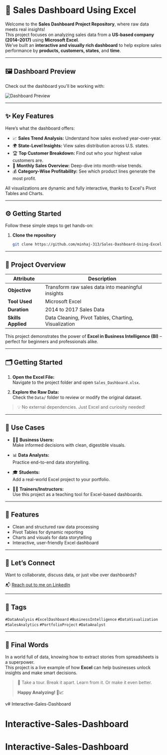 # 🚀 Sales Dashboard Using Excel

Welcome to the **Sales Dashboard Project Repository**, where raw data meets real insights!  
This project focuses on analyzing sales data from a **US-based company (2014–2017)** using **Microsoft Excel**.  
We’ve built an **interactive and visually rich dashboard** to help explore sales performance by **products, customers, states**, and **time**.

---

## 🖼️ Dashboard Preview

Check out the dashboard you'll be working with:

![Dashboard Preview](https://github.com/user-attachments/assets/37db36fe-d918-4d8a-a73d-6635175d539e)

---

## ✨ Key Features

Here’s what the dashboard offers:

- 📈 **Sales Trend Analysis:** Understand how sales evolved year-over-year.
- 🌍 **State-Level Insights:** View sales distribution across U.S. states.
- 🏆 **Top Customer Breakdown:** Find out who your highest value customers are.
- 📅 **Monthly Sales Overview:** Deep-dive into month-wise trends.
- 💰 **Category-Wise Profitability:** See which product lines generate the most profit.

All visualizations are dynamic and fully interactive, thanks to Excel's Pivot Tables and Charts.

---

## ⚙️ Getting Started

Follow these simple steps to get hands-on:

1. **Clone the repository**  
   ```bash
   git clone https://github.com/minhaj-313/Sales-Dashboard-Using-Excel---Data-Analyst-Project.git

---

## 🧠 Project Overview

| Attribute       | Description                                               |
|----------------|-----------------------------------------------------------|
| **Objective**   | Transform raw sales data into meaningful insights         |
| **Tool Used**   | Microsoft Excel                                           |
| **Duration**    | 2014 to 2017 Sales Data                                   |
| **Skills Applied** | Data Cleaning, Pivot Tables, Charting, Visualization |

This project demonstrates the power of **Excel in Business Intelligence (BI)** – perfect for beginners and professionals alike.

---

## 🗂️ Getting Started

1. **Open the Excel File:**  
   Navigate to the project folder and open `Sales_Dashboard.xlsx`.

2. **Explore the Raw Data:**  
   Check the `Data/` folder to review or modify the original dataset.

> 💡 No external dependencies. Just Excel and curiosity needed!

---

## 💼 Use Cases

- 👨‍💼 **Business Users:**  
  Make informed decisions with clean, digestible visuals.

- 📊 **Data Analysts:**  
  Practice end-to-end data storytelling.

- 🎓 **Students:**  
  Add a real-world Excel project to your portfolio.

- 🧑‍🏫 **Trainers/Instructors:**  
  Use this project as a teaching tool for Excel-based dashboards.

---

## 📌 Features

- Clean and structured raw data processing  
- Pivot Tables for dynamic reporting  
- Charts and visuals for data storytelling  
- Interactive, user-friendly Excel dashboard

---

## 🤝 Let’s Connect

Want to collaborate, discuss data, or just vibe over dashboards?

📬 [Reach out to me on LinkedIn](https://www.linkedin.com/in/curious-anurag/)

---

## 🔖 Tags

`#DataAnalysis` `#ExcelDashboard` `#BusinessIntelligence` `#DataVisualization` `#SalesAnalytics` `#PortfolioProject` `#DataAnalyst`

---

## 🌟 Final Words

In a world full of data, knowing how to extract stories from spreadsheets is a superpower.  
This project is a live example of how **Excel** can help businesses unlock insights and make smart decisions.

> 🎯 Take a tour. Break it apart. Learn from it. Or make it even better.  
>  
> **Happy Analyzing! 🚀📈**

v# Interactive-Sales-Dashboard
# Interactive-Sales-Dashboard
# Interactive-Sales-Dashboard
